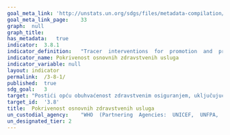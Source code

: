 ```yaml
---	
goal_meta_link:	'http://unstats.un.org/sdgs/files/metadata-compilation/Metadata-Goal-3.pdf'
goal_meta_link_page:	33
graph:	null
graph_title:	
has_metadata:	true
indicator:	3.8.1
indicator_definition:	"Tracer  interventions  for  promotion  and  prevention  services  include:  family  planning  coverage  (need  satisfied),  antenatal  care  (at  least  four  visits),vaccination,  non_use  of  tobacco,  improved  water  source,  adequate  sanitation  and  other  locally  relevant  coverage  indicators  Tracer  interventions  for  treatment  services  include:  skilled  birth  attendance,  antiretroviral  therapy,  tuberculosis  treatment  (case  detection  andtreatment  success),  hypertension  treatment,  diabetes  treatment,  pneumonia  treatment  in  children  and  other  locally  relevant  indicators"
indicator_name:	Pokrivenost osnovnih zdravstvenih usluga
indicator_variable:	null
layout:	indicator
permalink:	/3-8-1/
published:	true  
sdg_goal:	3
target:	"Postići opću obuhvaćenost zdravstvenim osiguranjem, uključujući zaštitu od financijskih rizika, pristup kvalitetnim osnovnim zdravstvenim uslugama, te dostupnost sigurnih, učinkovitih, kvalitetnih i cijenom pristupačnih lijekova i cjepiva za sve"
target_id:	'3.8'
title:	Pokrivenost osnovnih zdravstvenih usluga
un_custodial_agency:	"WHO  (Partnering  Agencies:  UNICEF,  UNFPA,  DESA  Population  Divison)"
un_designated_tier:	2
---	
```


